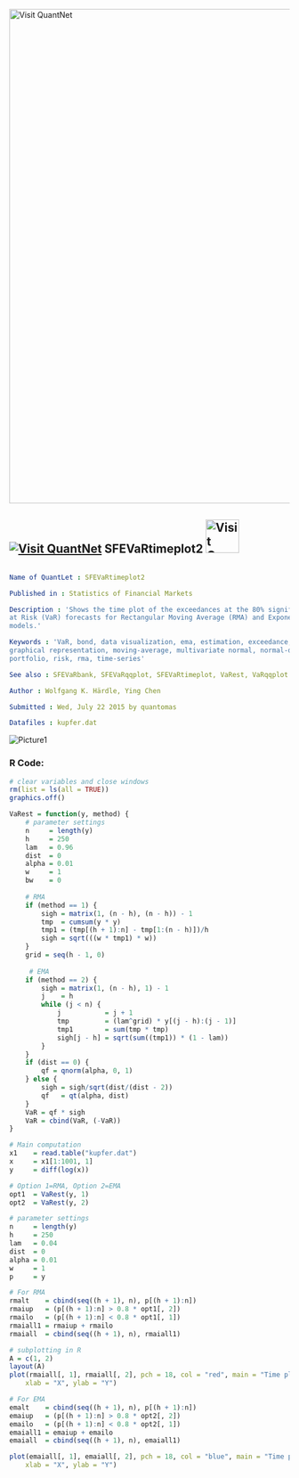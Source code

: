 
[<img src="https://github.com/QuantLet/Styleguide-and-FAQ/blob/master/pictures/banner.png" width="888" alt="Visit QuantNet">](http://quantlet.de/)

## [<img src="https://github.com/QuantLet/Styleguide-and-FAQ/blob/master/pictures/qloqo.png" alt="Visit QuantNet">](http://quantlet.de/) **SFEVaRtimeplot2** [<img src="https://github.com/QuantLet/Styleguide-and-FAQ/blob/master/pictures/QN2.png" width="60" alt="Visit QuantNet 2.0">](http://quantlet.de/)

```yaml

Name of QuantLet : SFEVaRtimeplot2

Published in : Statistics of Financial Markets

Description : 'Shows the time plot of the exceedances at the 80% significance level from the Value
at Risk (VaR) forecasts for Rectangular Moving Average (RMA) and Exponentially Moving Average (EMA)
models.'

Keywords : 'VaR, bond, data visualization, ema, estimation, exceedance, financial, forecast,
graphical representation, moving-average, multivariate normal, normal-distribution, plot,
portfolio, risk, rma, time-series'

See also : SFEVaRbank, SFEVaRqqplot, SFEVaRtimeplot, VaRest, VaRqqplot

Author : Wolfgang K. Härdle, Ying Chen

Submitted : Wed, July 22 2015 by quantomas

Datafiles : kupfer.dat

```

![Picture1](SFEVaRtimeplot2-1.png)


### R Code:
```r
# clear variables and close windows
rm(list = ls(all = TRUE))
graphics.off()

VaRest = function(y, method) {
    # parameter settings
    n     = length(y)
    h     = 250
    lam   = 0.96
    dist  = 0
    alpha = 0.01
    w     = 1
    bw    = 0
    
    # RMA
    if (method == 1) {
        sigh = matrix(1, (n - h), (n - h)) - 1
        tmp  = cumsum(y * y)
        tmp1 = (tmp[(h + 1):n] - tmp[1:(n - h)])/h
        sigh = sqrt(((w * tmp1) * w))
    }
    grid = seq(h - 1, 0)
    
     # EMA
    if (method == 2) {
        sigh = matrix(1, (n - h), 1) - 1
        j    = h
        while (j < n) {
            j           = j + 1
            tmp         = (lam^grid) * y[(j - h):(j - 1)]
            tmp1        = sum(tmp * tmp)
            sigh[j - h] = sqrt(sum((tmp1)) * (1 - lam))
        }
    }
    if (dist == 0) {
        qf = qnorm(alpha, 0, 1)
    } else {
        sigh = sigh/sqrt(dist/(dist - 2))
        qf   = qt(alpha, dist)
    }
    VaR = qf * sigh
    VaR = cbind(VaR, (-VaR))
}

# Main computation
x1    = read.table("kupfer.dat")
x     = x1[1:1001, 1]
y     = diff(log(x))

# Option 1=RMA, Option 2=EMA
opt1  = VaRest(y, 1)
opt2  = VaRest(y, 2)

# parameter settings
n     = length(y)
h     = 250
lam   = 0.04
dist  = 0
alpha = 0.01
w     = 1
p     = y

# For RMA
rmalt    = cbind(seq((h + 1), n), p[(h + 1):n])
rmaiup   = (p[(h + 1):n] > 0.8 * opt1[, 2])
rmailo   = (p[(h + 1):n] < 0.8 * opt1[, 1])
rmaiall1 = rmaiup + rmailo
rmaiall  = cbind(seq((h + 1), n), rmaiall1)

# subplotting in R
A = c(1, 2)
layout(A)
plot(rmaiall[, 1], rmaiall[, 2], pch = 18, col = "red", main = "Time plot of exceedances for RMA", 
    xlab = "X", ylab = "Y")

# For EMA
emalt    = cbind(seq((h + 1), n), p[(h + 1):n])
emaiup   = (p[(h + 1):n] > 0.8 * opt2[, 2])
emailo   = (p[(h + 1):n] < 0.8 * opt2[, 1])
emaiall1 = emaiup + emailo
emaiall  = cbind(seq((h + 1), n), emaiall1)

plot(emaiall[, 1], emaiall[, 2], pch = 18, col = "blue", main = "Time plot of exceedances for EMA", 
    xlab = "X", ylab = "Y") 

```
